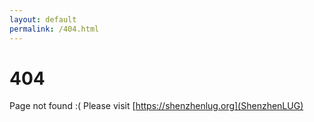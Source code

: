 ```yaml
---
layout: default
permalink: /404.html
---
```


# 404
Page not found :(
Please visit [https://shenzhenlug.org](ShenzhenLUG)
